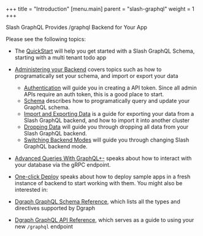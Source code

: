 +++
title = "Introduction"
[menu.main]
    parent = "slash-graphql"
    weight = 1   
+++

<p className="subheading font-weight-regular">Slash GraphQL Provides /graphql Backend for Your App</p>

Please see the following topics:

- The [QuickStart](/slash-graphql/slash-quick-start) will help you get started with a Slash GraphQL Schema, starting with a multi tenant todo app
- [Administering your Backend](/slash-graphql/admin/overview) covers topics such as how to programatically set your schema, and import or export your data
  - [Authentication](/slash-graphql/admin/authentication) will guide you in creating a API token. Since all admin APIs require an auth token, this is a good place to start.
  - [Schema](/slash-graphql/admin/schema) describes how to programatically query and update your GraphQL schema.
  - [Import and Exporting Data](/slash-graphql/admin/import-export) is a guide for exporting your data from a Slash GraphQL backend, and how to import it into another cluster
  - [Dropping Data](/slash-graphql/admin/drop-data) will guide you through dropping all data from your Slash GraphQL backend.
  - [Switching Backend Modes](/slash-graphql/admin/backend-modes) will guide you through changing Slash GraphQL backend mode.
- [Advanced Queries With GraphQL+-](/slash-graphql/advanced-queries) speaks about how to interact with your database via the gRPC endpoint.
- [One-click Deploy](/slash-graphql/one-click-deploy) speaks about how to deploy sample apps in a fresh instance of backend to start working with them.
  You might also be interested in:

- [Dgraph GraphQL Schema Reference](/graphql/schema/schema-overview), which lists all the types and directives supported by Dgraph
- [Dgraph GraphQL API Reference](/graphql/api/api-overview), which serves as a guide to using your new `/graphql` endpoint
